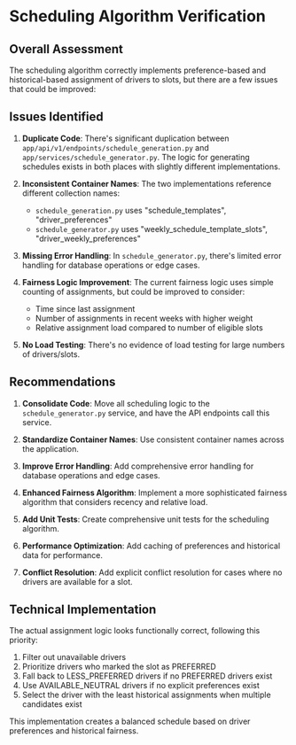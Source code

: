 # Scheduling Algorithm Verification

## Overall Assessment
The scheduling algorithm correctly implements preference-based and historical-based assignment of drivers to slots, but there are a few issues that could be improved:

## Issues Identified

1. **Duplicate Code**: There's significant duplication between `app/api/v1/endpoints/schedule_generation.py` and `app/services/schedule_generator.py`. The logic for generating schedules exists in both places with slightly different implementations.

2. **Inconsistent Container Names**: The two implementations reference different collection names:
   - `schedule_generation.py` uses "schedule_templates", "driver_preferences"
   - `schedule_generator.py` uses "weekly_schedule_template_slots", "driver_weekly_preferences"

3. **Missing Error Handling**: In `schedule_generator.py`, there's limited error handling for database operations or edge cases.

4. **Fairness Logic Improvement**: The current fairness logic uses simple counting of assignments, but could be improved to consider:
   - Time since last assignment
   - Number of assignments in recent weeks with higher weight
   - Relative assignment load compared to number of eligible slots

5. **No Load Testing**: There's no evidence of load testing for large numbers of drivers/slots.

## Recommendations

1. **Consolidate Code**: Move all scheduling logic to the `schedule_generator.py` service, and have the API endpoints call this service.

2. **Standardize Container Names**: Use consistent container names across the application.

3. **Improve Error Handling**: Add comprehensive error handling for database operations and edge cases.

4. **Enhanced Fairness Algorithm**: Implement a more sophisticated fairness algorithm that considers recency and relative load.

5. **Add Unit Tests**: Create comprehensive unit tests for the scheduling algorithm.

6. **Performance Optimization**: Add caching of preferences and historical data for performance.

7. **Conflict Resolution**: Add explicit conflict resolution for cases where no drivers are available for a slot.

## Technical Implementation
The actual assignment logic looks functionally correct, following this priority:
1. Filter out unavailable drivers
2. Prioritize drivers who marked the slot as PREFERRED
3. Fall back to LESS_PREFERRED drivers if no PREFERRED drivers exist
4. Use AVAILABLE_NEUTRAL drivers if no explicit preferences exist
5. Select the driver with the least historical assignments when multiple candidates exist

This implementation creates a balanced schedule based on driver preferences and historical fairness.
